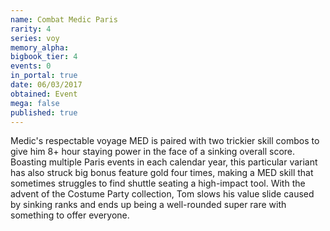 ```yaml
---
name: Combat Medic Paris
rarity: 4
series: voy
memory_alpha:
bigbook_tier: 4
events: 0
in_portal: true
date: 06/03/2017
obtained: Event
mega: false
published: true
---
```


Medic's respectable voyage MED is paired with two trickier skill combos to give him 8+ hour staying power in the face of a sinking overall score. Boasting multiple Paris events in each calendar year, this particular variant has also struck big bonus feature gold four times, making a MED skill that sometimes struggles to find shuttle seating a high-impact tool. With the advent of the Costume Party collection, Tom slows his value slide caused by sinking ranks and ends up being a well-rounded super rare with something to offer everyone.
